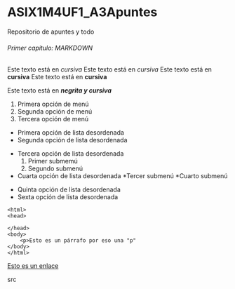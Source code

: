# ASIX1M4UF1_A3Apuntes

Repositorio de apuntes y todo

###### Primer capitulo: MARKDOWN

Este texto está en *cursiva*
Este texto está en _cursiva_
Este texto está en **cursiva**
Este texto está en __cursiva__

Este texto está en **_negrita y cursiva_**

1. Primera opción de menú
2. Segunda opción de menú
3. Tercera opción de menú

* Primera opción de lista desordenada
* Segunda opción de lista desordenada
- Tercera opción de lista desordenada
    1. Primer submemú
    2. Segundo submenú
- Cuarta opción de lista desordenada
    *Tercer submenú
    *Cuarto submenú
+ Quinta opción de lista desordenada
+ Sexta opción de lista desordenada



<!-- esto de las triple comilla es para que no ejecute el codigo, simplemente que lo enseñe sin mas -->
``` 
<html>
<head>

</head>
<body>
    <p>Esto es un párrafo por eso una "p"
</body>
</html>
```
[Esto es un enlace](http://joan23.fje.edu "Enlace a la web del cole")

src
